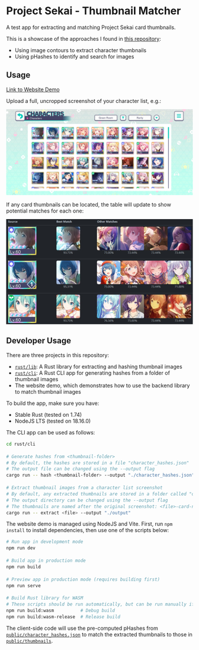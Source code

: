 # Project Sekai - Thumbnail Matcher

A test app for extracting and matching Project Sekai card thumbnails.

This is a showcase of the approaches I found in [this repository](https://github.com/Ace4896/project-sekai-thumbnail-matching-notes):

- Using image contours to extract character thumbnails
- Using pHashes to identify and search for images

## Usage

[Link to Website Demo](https://ace4896.github.io/project-sekai-thumbnail-matcher/)

Upload a full, uncropped screenshot of your character list, e.g.:

![Character List](./docs/character-list.jpg)

If any card thumbnails can be located, the table will update to show potential matches for each one:

![Matched Thumbnails](./docs/matched-thumbnails.jpg)

## Developer Usage

There are three projects in this repository:

- [`rust/lib`](./rust/lib): A Rust library for extracting and hashing thumbnail images
- [`rust/cli`](./rust/cli): A Rust CLI app for generating hashes from a folder of thumbnail images
- The website demo, which demonstrates how to use the backend library to match thumbnail images

To build the app, make sure you have:

- Stable Rust (tested on 1.74)
- NodeJS LTS (tested on 18.16.0)

The CLI app can be used as follows:

```bash
cd rust/cli

# Generate hashes from <thumbnail-folder>
# By default, the hashes are stored in a file "character_hashes.json"
# The output file can be changed using the --output flag
cargo run -- hash <thumbnail-folder> --output "./character_hashes.json"

# Extract thumbnail images from a character list screenshot
# By default, any extracted thumbnails are stored in a folder called "output"
# The output directory can be changed using the --output flag
# The thumbnails are named after the original screenshot: <file>-card-n.png
cargo run -- extract <file> --output "./output"
```

The website demo is managed using NodeJS and Vite. First, run `npm install` to install dependencies, then use one of the scripts below:

```bash
# Run app in development mode
npm run dev

# Build app in production mode
npm run build

# Preview app in production mode (requires building first)
npm run serve

# Build Rust library for WASM
# These scripts should be run automatically, but can be run manually if you need to rebuild
npm run build:wasm          # Debug build
npm run build:wasm-release  # Release build
```

The client-side code will use the pre-computed pHashes from [`public/character_hashes.json`](./public/character_hashes.json) to match the extracted thumbnails to those in [`public/thumbnails`](./public/thumbnails/).

